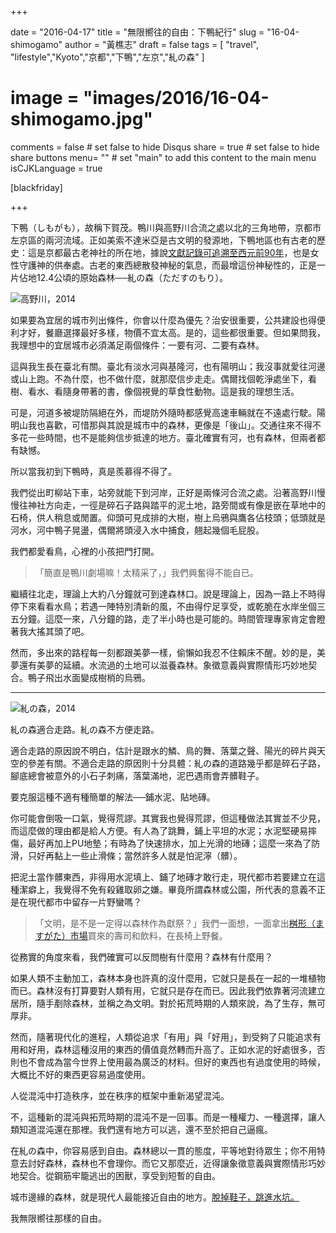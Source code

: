 +++

date = "2016-04-17"
title = "無限嚮往的自由：下鴨紀行"
slug = "16-04-shimogamo"
author = "黃樵志"
draft = false
tags = [ "travel", "lifestyle","Kyoto","京都","下鴨","左京","糺の森" ]
# image = "images/2016/16-04-shimogamo.jpg"
comments = false  # set false to hide Disqus
share = true	# set false to hide share buttons
menu= ""  # set "main" to add this content to the main menu
isCJKLanguage = true

[blackfriday]

+++

下鴨（しもがも），故稱下賀茂。鴨川與高野川合流之處以北的三角地帶，京都市左京區的兩河流域。正如美索不達米亞是古文明的發源地，下鴨地區也有古老的歷史：這是京都最古老神社的所在地，據說[文獻記錄可追溯至西元前90年](http://www.shimogamo-jinja.or.jp/annai.html)，也是女性守護神的供奉處。古老的東西總散發神秘的氣息，而最增這份神秘性的，正是一片佔地12.4公頃的原始森林──糺の森（ただすのもり）。

<!--more-->

![高野川，2014](https://eternallogger.com/images/2016/16-04-shimogamo.jpg)

如果要為宜居的城市列出條件，你會以什麼為優先？治安很重要，公共建設也得便利才好，餐廳選擇最好多樣，物價不宜太高。是的，這些都很重要。但如果問我，我理想中的宜居城市必須滿足兩個條件：一要有河、二要有森林。

這與我生長在臺北有關。臺北有淡水河與基隆河，也有陽明山；我沒事就愛往河邊或山上跑。不為什麼，也不做什麼，就那麼信步走走。偶爾找個乾淨處坐下，看樹、看水、看隨身帶著的書，像個視覺的草食性動物。這是我的理想生活。

可是，河道多被堤防隔絕在外，而堤防外隨時都感覺高速車輛就在不遠處行駛。陽明山我也喜歡，可惜那與其說是城市中的森林，更像是「後山」。交通往來不得不多花一些時間，也不是能夠信步抵達的地方。臺北確實有河，也有森林，但兩者都有缺憾。

所以當我初到下鴨時，真是羨慕得不得了。

我們從出町柳站下車，站旁就能下到河岸，正好是兩條河合流之處。沿著高野川慢慢往神社方向走，一徑是碎石子路與踏平的泥土地，路旁間或有像是嵌在草地中的石椅，供人稍息或閒置。仰頭可見成排的大樹，樹上烏鴉與鷹各佔枝頭；低頭就是河水，河中鴨子晃盪，偶爾將頭浸入水中捕食，翹起幾個毛屁股。

我們都愛看鳥，心裡的小孩把門打開。

> 「簡直是鴨川劇場嘛！太精采了，」我們興奮得不能自已。

繼續往北走，理論上大約八分鐘就可到達森林口。說是理論上，因為一路上不時得停下來看看水鳥；若遇一陣特別清新的風，不由得佇足享受，或乾脆在水岸坐個三五分鐘。這麼一來，八分鐘的路，走了半小時也是可能的。時間管理專家肯定會瞪著我大搖其頭了吧。

然而，多出來的路程每一刻都跟美夢一樣，偷懶如我忍不住賴床不醒。妙的是，美夢還有美夢的延續。水流過的土地可以滋養森林。象徵意義與實際情形巧妙地契合。鴨子飛出水面變成樹梢的烏鴉。

------

![糺の森，2014](https://eternallogger.com/images/2016/16-04-tadasunomori.jpg)

糺の森適合走路。糺の森不方便走路。

適合走路的原因說不明白，估計是跟水的鱗、鳥的舞、落葉之聲、陽光的碎片與天空的參差有關。不適合走路的原因則十分具體：糺の森的道路幾乎都是碎石子路，腳底總會被意外的小石子刺痛，落葉滿地，泥巴遇雨會弄髒鞋子。

要克服這種不適有種簡單的解法──鋪水泥、貼地磚。

你可能會倒吸一口氣，覺得荒謬。其實我也覺得荒謬，但這種做法其實並不少見，而這麼做的理由都是給人方便。有人為了跳舞，鋪上平坦的水泥；水泥堅硬易摔傷，最好再加上PU地墊；有時為了快速排水，加上光滑的地磚；這麼一來為了防滑，只好再黏上一些止滑條；當然許多人就是怕泥濘（髒）。

把泥土當作髒東西，非得用水泥填上、鋪了地磚才敢行走，現代都市若要建立在這種潔癖上，我覺得不免有殺雞取卵之嫌。畢竟所謂森林或公園，所代表的意義不正是在現代都市中留存一片野蠻嗎？

> 「文明，是不是一定得以森林作為獻祭？」我們一面想，一面拿出[桝形（ますがた）市場](https://ja.wikipedia.org/wiki/出町商店街)買來的壽司和飲料，在長椅上野餐。

從務實的角度來看，我們確實可以反問樹有什麼用？森林有什麼用？

如果人類不主動加工，森林本身也許真的沒什麼用，它就只是長在一起的一堆植物而已。森林沒有打算要對人類有用，它就只是存在而已。因此我們依靠著河流建立居所，隨手剷除森林，並稱之為文明。對於拓荒時期的人類來說，為了生存，無可厚非。

然而，隨著現代化的進程，人類從追求「有用」與「好用」，到受夠了只能追求有用和好用，森林這種沒用的東西的價值竟然轉而升高了。正如水泥的好處很多，否則也不會成為當今世界上使用最為廣泛的材料。但好的東西也有過度使用的時候，大概比不好的東西更容易過度使用。

人從混沌中打造秩序，並在秩序的框架中重新渴望混沌。

不，這種新的混沌與拓荒時期的混沌不是一回事。而是一種權力、一種選擇，讓人類知道混沌還在那裡。我們還有地方可以逃，還不至於把自己逼瘋。

在糺の森中，你容易感到自由。森林總以一貫的態度，平等地對待眾生；你不用特意去討好森林，森林也不會理你。而它又那麼近，近得讓象徵意義與實際情形巧妙地契合。從鋼筋牢籠逃出的困獸，享受到短暫的自由。

城市邊緣的森林，就是現代人最能接近自由的地方。[脫掉鞋子，跳進水坑。](https://vimeo.com/3986821)

我無限嚮往那樣的自由。